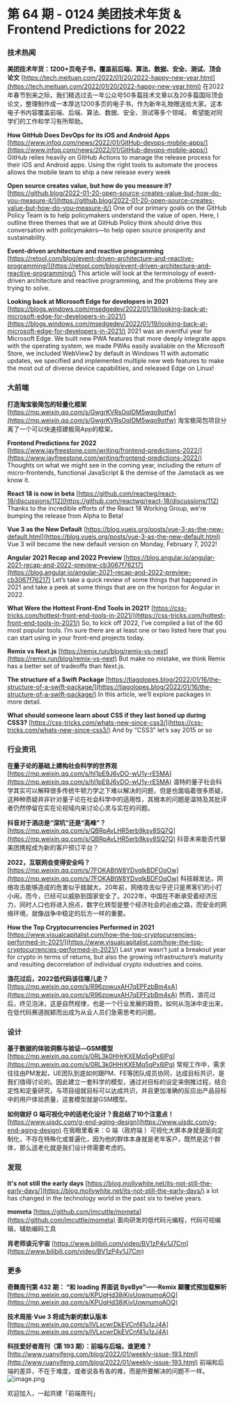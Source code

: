 # 第 64 期 - 0124 美团技术年货 & Frontend Predictions for 2022
### 技术热闻
**美团技术年货：1200+页电子书，覆盖前后端、算法、数据、安全、测试、顶会论文**
[https://tech.meituan.com/2022/01/20/2022-happy-new-year.html](https://tech.meituan.com/2022/01/20/2022-happy-new-year.html)
在2022年春节到来之际，我们精选过去一年公众号50多篇技术文章以及20多篇国际顶会论文，整理制作成一本厚达1200多页的电子书，作为新年礼物赠送给大家。这本电子书内容覆盖前端、后端、算法、数据、安全、测试等多个领域， 希望能对同学们的工作和学习有所帮助。

**How GitHub Does DevOps for its iOS and Android Apps**
[https://www.infoq.com/news/2022/01/GitHub-devops-mobile-apps/](https://www.infoq.com/news/2022/01/GitHub-devops-mobile-apps/)
GitHub relies heavily on GitHub Actions to manage the release process for their iOS and Android apps. Using the right tools to automate the process allows the mobile team to ship a new release every week

**Open source creates value, but how do you measure it?**
[https://github.blog/2022-01-20-open-source-creates-value-but-how-do-you-measure-it/](https://github.blog/2022-01-20-open-source-creates-value-but-how-do-you-measure-it/)
One of our primary goals on the GitHub Policy Team is to help policymakers understand the value of open. Here, I outline three themes that we at GitHub Policy think should drive this conversation with policymakers—to help open source prosperity and sustainability.

**Event-driven architecture and reactive programming**
[https://retool.com/blog/event-driven-architecture-and-reactive-programming/](https://retool.com/blog/event-driven-architecture-and-reactive-programming/)
This article will look at the terminology of event-driven architecture and reactive programming, and the problems they are trying to solve.

**Looking back at Microsoft Edge for developers in 2021**
[https://blogs.windows.com/msedgedev/2022/01/19/looking-back-at-microsoft-edge-for-developers-in-2021/](https://blogs.windows.com/msedgedev/2022/01/19/looking-back-at-microsoft-edge-for-developers-in-2021/)
2021 was an eventful year for Microsoft Edge. We built new PWA features that more deeply integrate apps with the operating system, we made PWAs easily available on the Microsoft Store, we included WebView2 by default in Windows 11 with automatic updates, we specified and implemented multiple new web features to make the most out of diverse device capabilities, and released Edge on Linux!

### 大前端
**打造淘宝极简包的轻量化框架**
[https://mp.weixin.qq.com/s/GwgrKVRsOqIDM5wqo9otfw](https://mp.weixin.qq.com/s/GwgrKVRsOqIDM5wqo9otfw)
淘宝极简包项目分离了一个可以快速搭建极简App的框架。

**Frontend Predictions for 2022**
[https://www.jayfreestone.com/writing/frontend-predictions-2022/](https://www.jayfreestone.com/writing/frontend-predictions-2022/)
Thoughts on what we might see in the coming year, including the return of micro-frontends, functional JavaScript & the demise of the Jamstack as we know it.

**React 18 is now in beta**
[https://github.com/reactwg/react-18/discussions/112](https://github.com/reactwg/react-18/discussions/112)
Thanks to the incredible efforts of the React 18 Working Group, we're bumping the release from Alpha to Beta!

**Vue 3 as the New Default**
[https://blog.vuejs.org/posts/vue-3-as-the-new-default.html](https://blog.vuejs.org/posts/vue-3-as-the-new-default.html)
Vue 3 will become the new default version on Monday, February 7, 2022!

**Angular 2021 Recap and 2022 Preview**
[https://blog.angular.io/angular-2021-recap-and-2022-preview-cb3067f76217](https://blog.angular.io/angular-2021-recap-and-2022-preview-cb3067f76217)
Let’s take a quick review of some things that happened in 2021 and take a peek at some things that are on the horizon for Angular in 2022.

**What Were the Hottest Front-End Tools in 2021?**
[https://css-tricks.com/hottest-front-end-tools-in-2021/](https://css-tricks.com/hottest-front-end-tools-in-2021/)
So, to kick off 2022, I’ve compiled a list of the 60 most popular tools. I’m sure there are at least one or two listed here that you can start using in your front-end projects today.

**Remix vs Next.js**
[https://remix.run/blog/remix-vs-next](https://remix.run/blog/remix-vs-next)
But make no mistake, we think Remix has a better set of tradeoffs than Next.js.

**The structure of a Swift Package**
[https://tiagolopes.blog/2022/01/16/the-structure-of-a-swift-package/](https://tiagolopes.blog/2022/01/16/the-structure-of-a-swift-package/)
In this article, we’ll explore packages in more detail.

**What should someone learn about CSS if they last boned up during CSS3?**
[https://css-tricks.com/whats-new-since-css3/](https://css-tricks.com/whats-new-since-css3/)
And by “CSS3” let’s say 2015 or so

### 行业资讯
**在量子论的基础上建构社会科学的世界观**
[https://mp.weixin.qq.com/s/hI1pE9J6vDO-wU1y-rE5MA](https://mp.weixin.qq.com/s/hI1pE9J6vDO-wU1y-rE5MA)
温特的量子社会科学其实可以解释很多传统牛顿力学之下难以解决的问题，但是也面临着很多质疑，这种种质疑并非针对量子论在社会科学中的适用性，其根本的问题是温特及其批评者仍然停留在实在论视域内来讨论心灵与实在的问题。

**抖音对于酒店是“深坑”还是“高峰”？**
[https://mp.weixin.qq.com/s/QBRpAvLHR5erb9ksy8SQ7Q](https://mp.weixin.qq.com/s/QBRpAvLHR5erb9ksy8SQ7Q)
抖音未来能否代替美团携程成为新的客户预订平台？

**2022，互联网会变得安全吗？**
[https://mp.weixin.qq.com/s/7FOKABtW8YDvqlkBDFOqOw](https://mp.weixin.qq.com/s/7FOKABtW8YDvqlkBDFOqOw)
科技越发达，网络攻击能够造成的危害似乎就越大。20年前，网络攻击似乎还只是黑客们的小打小闹，而今，已经可以威胁到国家安全了。2022年，中国在不断承受着经济压力，同时人口也将进入拐点，数字化转型是整个经济社会的必由之路，而安全的网络环境，就像战争中稳定的后方一样的重要。

**How the Top Cryptocurrencies Performed in 2021**
[https://www.visualcapitalist.com/how-the-top-cryptocurrencies-performed-in-2021/](https://www.visualcapitalist.com/how-the-top-cryptocurrencies-performed-in-2021/)
Last year wasn’t just a breakout year for crypto in terms of returns, but also the growing infrastructure’s maturity and resulting decorrelation of individual crypto industries and coins.

**浪花过后，2022低代码该往哪儿走？**
[https://mp.weixin.qq.com/s/R96zowuxAH7qEPFzbBm4xA](https://mp.weixin.qq.com/s/R96zowuxAH7qEPFzbBm4xA)
然而，浪花过后，终见泡沫，这是自然规律，也是一个行业发展的趋势。如何从泡沫中走出来，在低代码赛道脱颖而出成为从业人员们急需思考的问题。

### 设计
**基于数据的体验洞察与验证—GSM模型**
[https://mp.weixin.qq.com/s/0RL3k0HHrKXEMq5gPx6lPg](https://mp.weixin.qq.com/s/0RL3k0HHrKXEMq5gPx6lPg)
常规工作中，需求往往由PM发起，UE团队到底如何跟PM、FE等团队成员协同，达成目标共识，是我们值得讨论的。因此建立一套科学的模型，通过对目标的设定来倒推过程，结合定性和定量研究，与项目组就目标可以达成共识，并且更加准确的反应出产品目标中的用户体验质量，这套模型就是GSM模型。

**如何做好 G 端可视化中的适老化设计？我总结了10个注意点！**
[https://www.uisdc.com/g-end-aging-design](https://www.uisdc.com/g-end-aging-design)
在我眼里看来：G 端（政府端 ）可视化大屏本身就是面向定制化，不存在特殊化或普遍化，因为他的群体本身就是老年客户，既然是这个群体，那么适老化就是我们设计师需要考虑的。

### 发现
**It's not still the early days**
[https://blog.mollywhite.net/its-not-still-the-early-days/](https://blog.mollywhite.net/its-not-still-the-early-days/)
a lot has changed in the technology world in the past six to twelve years.

**mometa**
[https://github.com/imcuttle/mometa](https://github.com/imcuttle/mometa)
面向研发的低代码元编程，代码可视编辑，辅助编码工具

**肖老师谈元宇宙**
[https://www.bilibili.com/video/BV1zP4y1J7Cm](https://www.bilibili.com/video/BV1zP4y1J7Cm)

### 更多
**奇舞周刊第 432 期： “和 loading 界面说 ByeBye”——Remix 颠覆式预加载解析**
[https://mp.weixin.qq.com/s/KPUqHd38jKivUownumoAOQ](https://mp.weixin.qq.com/s/KPUqHd38jKivUownumoAOQ)

**技术周报·Vue 3 将成为新的默认版本**
[https://mp.weixin.qq.com/s/lVLxcwrDkEVCnf41u1zJ4A](https://mp.weixin.qq.com/s/lVLxcwrDkEVCnf41u1zJ4A)

**科技爱好者周刊（第 193 期）：前端与后端，谁更难？**
[http://www.ruanyifeng.com/blog/2022/01/weekly-issue-193.html](http://www.ruanyifeng.com/blog/2022/01/weekly-issue-193.html)
前端和后端的差异，不在于难度，或者说各有各的难，而是所要解决的问题不一样。
![image.png](https://cdn.nlark.com/yuque/0/2020/png/85771/1605930034828-7fc81343-651f-4a15-8465-eebe5a23cf61.png#crop=0&crop=0&crop=1&crop=1&height=31&id=C5Hpa&margin=%5Bobject%20Object%5D&name=image.png&originHeight=90&originWidth=2186&originalType=binary&ratio=1&rotation=0&showTitle=false&size=14325&status=done&style=none&title=&width=746)


欢迎加入，一起共建「前端周刊」
